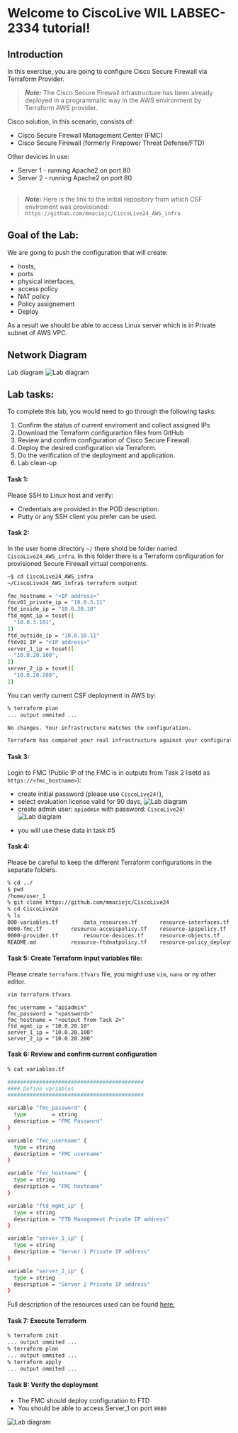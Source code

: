 # Welcome to CiscoLive WIL LABSEC-2334 tutorial!

## Introduction

In this exercise, you are going to configure Cisco Secure Firewall via Terraform Provider.

> <em><strong>Note:</strong></em> The Cisco Secure Firewall infrastructure has been already deployed in a programmatic way in the AWS environment by Terraform AWS provider.


Cisco solution, in this scenario, consists of:
- Cisco Secure Firewall Management Center (FMC)
- Cisco Secure Firewall (formerly Firepower Threat Defense/FTD)

Other devices in use:
- Server 1 - running Apache2 on port 80
- Server 2 - running Apache2 on port 80
<br><br>

> <em><strong>Note:</strong></em> Here is the link to the initial repository from which CSF enviroment was provisioned: `https://github.com/mmaciejc/CiscoLive24_AWS_infra` 


## Goal of the Lab:

We are going to push the configuration that will create:
- hosts,
- ports
- physical interfaces,
- access policy
- NAT policy
- Policy assignement
- Deploy

As a result we should be able to access Linux server which is in Private subnet of AWS VPC.

## Network Diagram
Lab diagram
![Lab diagram](./img/lab.png)

## Lab tasks:
To complete this lab, you would need to go through the following tasks:
1. Confirm the status of current enviroment and collect assigned IPs
2. Download the Terraform configurartion files from GitHub
3. Review and confirm configuration of Cisco Secure Firewall.
4. Deploy the desired configuration via Terraform.
5. Do the verification of the deployment and application.
6. Lab clean-up

#### Task 1:

Please SSH to Linux host and verify: 
- Credentials are provided in the POD description.
- Putty or any SSH client you prefer can be used.

#### Task 2:

In the user home directory `~/` there shold be folder named `CiscoLive24_AWS_infra`. In this folder there is a Terraform configuration for provisioned Secure Firewall virtual components.

```bash
~$ cd CiscoLive24_AWS_infra
~/CiscoLive24_AWS_infra$ terraform output

fmc_hostname = "<IP address>"
fmcv01_private_ip = "10.0.3.11"
ftd_inside_ip = "10.0.20.10"
ftd_mgmt_ip = toset([
  "10.0.3.101",
])
ftd_outside_ip = "10.0.10.11"
ftdv01_IP = "<IP address>"
server_1_ip = toset([
  "10.0.20.100",
])
server_2_ip = toset([
  "10.0.20.200",
])

```

You can verify current CSF deployment in AWS by:
```bash
% terraform plan 
... output ommited ...

No changes. Your infrastructure matches the configuration.

Terraform has compared your real infrastructure against your configuration and found no differences, so no changes are needed.
```
#### Task 3:
Login to FMC (Public IP of the FMC is in outputs from Task 2 lisetd as `https://<fmc_hostname>`):
- create initial password (please use `CiscoLive24!`), 
- select evaluation license valid for 90 days,
![Lab diagram](./img/eval.png)
- create admin user: `apiadmin` with password: `CiscoLive24!`
![Lab diagram](./img/user.png)

* you will use these data in task #5

#### Task 4:

Please be careful to keep the different Terraform configurations in the separate folders.
```bash
% cd ../
$ pwd
/home/user_1
% git clone https://github.com/mmaciejc/CiscoLive24
% cd CiscoLive24
% ls
000-variables.tf		data_resources.tf		resource-interfaces.tf		resource-securityzones.tf
0000-fmc.tf			resource-accesspolicy.tf	resource-ipspolicy.tf		terraform.tfstate
0000-provider.tf		resource-devices.tf		resource-objects.tf		terraform.tfstate.backup
README.md			resource-ftdnatpolicy.tf	resource-policy_deployment.tf	terraform.tfvars

```

#### Task 5: Create Terraform input variables file:
Please create `terraform.tfvars` file, you might use `vim`, `nano` or ny other editor.

```bash
vim terraform.tfvars
```

```hcl
fmc_username = "apiadmin"
fmc_password = "<password>"
fmc_hostname = "<output from Task 2>"
ftd_mgmt_ip = "10.0.20.10"
server_1_ip = "10.0.20.100"
server_2_ip = "10.0.20.200"
```

#### Task 6: Review and confirm current configuration

```bash
% cat variables.tf 

###########################################
#### Define variables
###########################################

variable "fmc_password" {
  type        = string
  description = "FMC Password"
}

variable "fmc_username" {
  type = string
  description = "FMC username"
}

variable "fmc_hostname" {
  type = string
  description = "FMC hostname"
}

variable "ftd_mgmt_ip" {
  type = string
  description = "FTD Management Private IP address"
}

variable "server_1_ip" {
  type = string
  description = "Server 1 Private IP address"
}

variable "server_2_ip" {
  type = string
  description = "Server 2 Private IP address"
}
```

Full description of the resources used can be found [here:](docs)

#### Task 7: Execute Terraform

```bash
% terraform init
... output ommited ...
% terraform plan
... output ommited ...
% terraform apply
... output ommited ...
```

#### Task 8: Verify the deployment
- The FMC should deploy configuration to FTD
- You should be able to access Server_1 on port `8080`

![Lab diagram](./img/server.png)